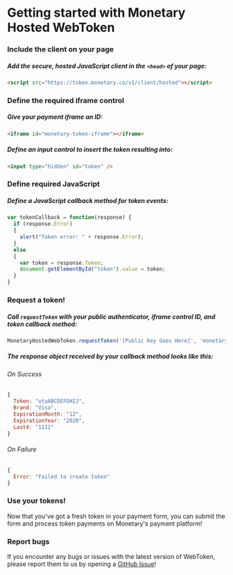 # Getting started with Monetary Hosted WebToken

### Include the client on your page
##### Add the secure, hosted JavaScript client in the `<head>` of your page:
```html
<script src="https://token.monetary.co/v1/client/hosted"></script>
```

### Define the required iframe control

##### Give your payment iframe an ID:
```html
<iframe id="monetary-token-iframe"></iframe>
```

##### Define an input control to insert the token resulting into:
```html
<input type="hidden" id="token" />
```

### Define required JavaScript
##### Define a JavaScript callback method for token events:
```javascript
var tokenCallback = function(response) {
  if (response.Error)
  {
    alert("Token error: " + response.Error);
  }
  else
  {
    var token = response.Token;
    document.getElementById("token").value = token;
  }
}
```

### Request a token!
##### Call `requestToken` with your public authenticator, iframe control ID, and token callback method:

```javascript
MonetaryHostedWebToken.requestToken('[Public Key Goes Here]', 'monetary-token-iframe', tokenCallback);
```

##### The response object received by your callback method looks like this:
###### On Success
```javascript
{
  Token: "otuABCDEFGHIJ",
  Brand: "Visa",
  ExpirationMonth: "12",
  ExpirationYear: "2020",
  Last4: "1111"
}
```

###### On Failure
```javascript
{
  Error: "Failed to create token"
}
```

### Use your tokens!
Now that you've got a fresh token in your payment form, you can submit the form and process token payments on Monetary's payment platform!

### Report bugs
If you encounter any bugs or issues with the latest version of WebToken, please report them to us by opening a [GitHub Issue](https://github.com/Mntry/HostedWebToken/issues)!
